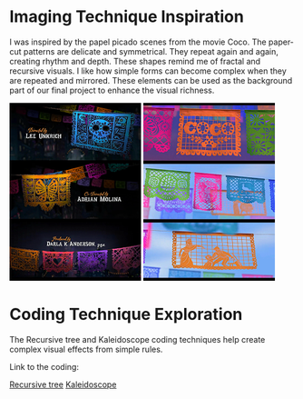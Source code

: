 # Imaging Technique Inspiration
I was inspired by the papel picado scenes from the movie Coco. The paper-cut patterns are delicate and symmetrical. They repeat again and again, creating rhythm and depth. These shapes remind me of fractal and recursive visuals. I like how simple forms can become complex when they are repeated and mirrored. These elements can be used as the background part of our final project to enhance the visual richness.

![Image of coco1](readmeImages/coco1.png)
![Image of coco2](readmeImages/coco2.png)

# Coding Technique Exploration
The Recursive tree and Kaleidoscope coding techniques help create complex visual effects from simple rules.

Link to the coding: 

[Recursive tree](https://p5js.org/zh-Hans/examples//repetition-recursive-tree/)
[Kaleidoscope](https://p5js.org/zh-Hans/examples/repetition-kaleidoscope/)